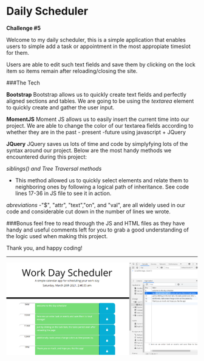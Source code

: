# Daily Scheduler
**Challenge #5**

Welcome to my daily scheduler, this is a simple application that enables users to simple add a task or appointment in the most appropiate timeslot for them. 

Users are able to edit such text fields and save them by clicking on the lock item so items remain after reloading/closing the site.

###The Tech


**Bootstrap**
Bootstrap allows us to quickly create text fields and perfectly aligned sections and tables. We are going to be using the *textarea* element to quickly create and gather the user input.

**MomentJS**
Moment JS allows us to easily insert the current time into our project. We are able to change the color of our textarea fields according to whether they are in the past - present -future using javascript + JQuery


**JQuery**
JQuery saves us lots of time and code by simplyfying lots of the syntax around our project. Below are the most handy methods we encountered during this project:

*siblings() and Tree Traversal methods* 
- This method allowed us to quickly select elements and relate them to neighboring ones by following a logical path of inheritance. See code lines 17-36 in JS file to see it in action.

*abreviations*
-"$", "attr", "text","on", and "val", are all widely used in our code and considerable cut down in the number of lines we wrote.

###Bonus
feel free to read through the JS and HTML files as they have handy and useful comments left for you to grab a good understanding of the logic used when making this project.

Thank you, and happy coding!
___________________________

![screenshot](./assets/images/screenshot1.PNG)

